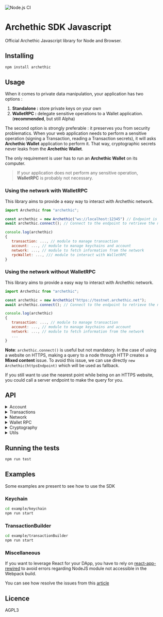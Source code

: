 ![Node.js CI](https://github.com/archethic-foundation/libjs/workflows/Node.js%20CI/badge.svg?branch=master)

# Archethic SDK Javascript

Official Archethic Javascript library for Node and Browser.

## Installing

```bash
npm install archethic
```


## Usage

When it comes to private data manipulation, your application has two options : 
  1. **Standalone :** store private keys on your own
  2. **WalletRPC :** delegate sensitive operations to a Wallet application. (**recommended**, but still Alpha)

The second option is strongly preferable : it preserves you from security problematics. When your web application needs to perform a sensitive operation (signing a Transaction, reading a Transaction secrets), it will asks **Archethic Wallet** application to perform it.
That way, cryptographic secrets never leaks from the **Archethic Wallet**.

The only requirement is user has to run an **Archethic Wallet** on its computer.

> If your application does not perform any sensitive operation, **WalletRPC** is probably not necessary.

### Using the network with WalletRPC

This library aims to provide a easy way to interact with Archethic network.


```js
import Archethic from "archethic";

const archethic = new Archethic("ws://localhost:12345") // Endpoint is the Archethic Wallet RPC server
await archethic.connect(); // Connect to the endpoint to retrieve the nearest endpoints

console.log(archethic)
{
   transaction: ..., // module to manage transaction
   account: ..., // module to manage keychains and account
   network: ..., // module to fetch information from the network
   rpcWallet: ..., /// module to interact with WalletRPC
}
```


### Using the network without WalletRPC

This library aims to provide a easy way to interact with Archethic network.


```js
import Archethic from "archethic";

const archethic = new Archethic("https://testnet.archethic.net");
await archethic.connect(); // Connect to the endpoint to retrieve the nearest endpoints

console.log(archethic)
{
   transaction: ..., // module to manage transaction
   account: ..., // module to manage keychains and account
   network: ..., // module to fetch information from the network
   ...
}
```

**Note**: `archethic.connect()` is useful but not mandatory. In the case of using a website on HTTPS, making a query to a node through HTTP creates a **Mixed content** issue. To avoid this issue, we can use directly `new Archethic(httpsEndpoint)` which will be used as fallback.

If you still want to use the nearest point while being on an HTTPS website, you could call a server endpoint to make the query for you.


## API

  <details>
   <summary>Account</summary>

### newKeychainTransaction(keychain, transactionChainIndex)

Creates a new transaction to build (or update) a keychain by embedding the on-chain encrypted wallet.

- `keychain` The keychain to create
- `transactionChainIndex` The index of the transaction created (0 for new keychain)

#### Example of keychain creation
```js
import Archethic, { Crypto } from "archethic";

const accessSeed = "myseed";
const { publicKey } = Crypto.deriveKeyPair(accessSeed, 0);
const keychain = new Keychain(Crypto.randomSecretKey())
  .addService("uco", "m/650'/0/0")
  .addAuthorizedPublicKey(publicKey);
  
const archethic = new Archethic("https://testnet.archethic.net");
await archethic.connect();
const tx = archethic.account.newKeychainTransaction(keychain, 0);
// The transaction can then be signed with origin private key
```

#### Example of keychain update
```js
import Archethic, { Crypto } from "archethic";

const accessSeed = "myseed";
const archethic = new Archethic("https://testnet.archethic.net");
await archethic.connect();
let keychain = await archethic.account.getKeychain(accessSeed);
keychain.addService("mywallet", "m/650'/1/0")

// determine the new transaction index
const keychainGenesisAddress = Crypto.deriveAddress(keychain.seed, 0);
const transactionChainIndex = await archethic.transaction.getTransactionIndex(keychainGenesisAddress);

const tx = archethic.account.newKeychainTransaction(keychain, transactionChainIndex);
// The transaction can then be signed with origin private key
```

### newAccessKeychainTransaction(seed, keychainAddress)

Creates a new keychain access transaction to allow a seed and its key to access a keychain

- `seed` Keychain access's seed
- `keychainAddress` Keychain's tx address

```js
import Archethic from "archethic";

const archethic = new Archethic("https://testnet.archethic.net");
const tx = archethic.account.newAccessKeychainTransaction("myseed", keychainAddress);
// The transaction can then be signed with origin private key
```

### getKeychain(seed)

Retrieve a keychain from the keychain access transaction and decrypt the wallet to retrieve the services associated

- `seed` Keychain access's seed

```js
import Archethic from "archethic"

const archethic = new Archethic("https://testnet.archethic.net")
await archethic.connect()

const keychain = await archethic.account.getKeychain(accessKeychainSeed)
console.log(keychain)
{
  version: 1,
  seed: "masterKeychainSeed",
  authorizedPublicKeys: [ Uint8Array(34) ],
  services: {
    uco: {
      derivationPath: "m/650'/0/0"
    }
  }
}
```

**Once retreived the keychain provide the following methods:**

#### buildTransaction(tx, service, index, suffix)

Generate `address`, `previousPublicKey`, `previousSignature` of the transaction and
serialize it using a custom binary protocol, based on the derivation path, curve and hash algo of the service given in param.

- `tx` is an instance of `TransactionBuilder`
- `service` is the service name to use for getting the derivation path, the curve and the hash algo
- `index` is the number of transactions in the chain, to generate the actual and the next public key (see the cryptography section)
- `suffix`: Additional information to add to a service derivation path (default to empty)

Return is the signed `TransactionBuilder`. Notice that the function also sign the `TransactionBuilder` given in param, so getting the return is not mandatory

```js
import Archethic from "archethic";

const archethic = new Archethic("https://testnet.archethic.net");
await archethic.connect();

const keychain = await archethic.account.getKeychain(accessKeychainSeed);

const index = archethic.transaction.getTransactionIndex(
  keychain.deriveAddress("uco", 0)
);
/*const signedTx =*/ keychain.buildTransaction(tx, "uco", index);
```

#### deriveAddress(service, index, suffix)

Derive an address for the given service at the index given

- `service`: Service name to identify the derivation path to use
- `index`: Chain index to derive (default to 0)
- `suffix`: Additional information to add to a service derivation path (default to empty)

```js
import Archethic from "archethic";

const archethic = new Archethic("https://testnet.archethic.net");
await archethic.connect();

const keychain = await archethic.account.getKeychain(accessKeychainSeed);
const genesisUCOAddress = keychain.deriveAddress("uco", 0);
```

#### deriveKeypair(service, index, suffix)

Derive a keypair for the given service at the index given

- `service`: Service name to identify the derivation path to use
- `index`: Chain index to derive (default to 0)
- `suffix`: Additional information to add to a service derivation path (default to empty)

```js
import Archethic from "archethic";

const archethic = new Archethic("https://testnet.archethic.net");
await archethic.connect();

const keychain = await archethic.account.getKeychain(accessKeychainSeed);
const { publicKey } = keychain.deriveKeypair("uco", 0);
```

#### toDID()

Return a Decentralized Identity document from the keychain. (This is used in the transaction's content of the keychain tx)

```js
import Archethic from "archethic";

const archethic = new Archethic("https://testnet.archethic.net");
await archethic.connect();

const keychain = await archethic.account.getKeychain(accessKeychainSeed);
const did  = keychain.toDID()
console.log(did)
{
  "@context": [
     "https://www.w3.org/ns/did/v1"
  ],
  "id": "did:archethic:keychain_address",
  "authentification": servicesMaterials, //list of public keys of the services
  "verificationMethod": servicesMaterials //list of public keys of the services
}
```

#### addService(name, derivationPath, curve, hashAlgo)

Add a service into the keychain

- `name`: Name of the service to add
- `derivationPath`: Crypto derivation path
- `curve`: Elliptic curve to use
- `hashAlgo`: Hash algo

```js
import Archethic from "archethic";

const archethic = new Archethic("https://testnet.archethic.net");
await archethic.connect();

const keychain = await archethic.account.getKeychain(accessKeychainSeed);
keychain.addService("nft1", "m/650'/1/0")
console.log(keychain)
{
  version: 1,
  seed: "mymasterseed",
  authorizedPublicKeys: [ Uint8Array(34) ],
  services: {
    uco: {
      derivationPath: "m/650'/0/0",
      curve: "ed25519",
      hashAlgo: "sha256"
    },
    nft1: {
      derivationPath: "m/650'/1/0",
      curve: "ed25519",
      hashAlgo: "sha256"
    }
  }
}
```

#### removeService(name)

Remove a service from the keychain

- `name`: Name of the service to add

```js
import Archethic from "archethic";

const archethic = new Archethic("https://testnet.archethic.net");
await archethic.connect();

const keychain = await archethic.account.getKeychain(accessKeychainSeed);
keychain.removeService("nft1");
```

#### addAuthorizedPublicKey(publicKey)

Authorize a key to access the keychain

- `publicKey`: The public key (type: Uint8Array)

```js
import Archethic from "archethic";

const archethic = new Archethic("https://testnet.archethic.net");
await archethic.connect();

const accessSeed = "myseed";
const { publicKey } = Crypto.deriveKeyPair(accessSeed, 0);
const keychain = await archethic.account.getKeychain(accessKeychainSeed);
keychain.addAuthorizedPublicKey(publicKey);
```

#### removeAuthorizedPublicKey(publicKey)

Unauthorized a key to access the keychain

- `publicKey`: The public key (type: Uint8aArray)

```js
import Archethic from "archethic";

const archethic = new Archethic("https://testnet.archethic.net");
await archethic.connect();

const accessSeed = "myseed";
const { publicKey } = Crypto.deriveKeyPair(accessSeed, 0);
const keychain = await archethic.account.getKeychain(accessKeychainSeed);
keychain.removeAuthorizedPublicKey(publicKey);
```

  </details>

  <details>
    <summary>Transactions</summary>

### new()

To create a new transaction instance to build and to send to the network

```js
import Archethic from "archethic";
const archethic = new Archethic("https://testnet.archethic.net");

const txBuilder = archethic.transaction.new();
```

The transaction builder instance contains the following methods:

#### setType(type)

Define the transaction type

- `type` is the string defining the type of transaction to generate ("keychain", "keychain_access", "transfer", "hosting", "code_proposal", "code_approval", "token")

#### setCode(code)

Add the code in the `data.code` section of the transaction

- `code` is a string defining the smart contract

#### setContent(content)

Add the content in the `data.content` section of the transaction

- `content` is a string defining the smart contract

#### addOwnership(secret, authorizedKeys)

Add an ownership in the `data.ownerships` section of the transaction with a secret and its related authorized public keys to be able to decrypt it.
This aims to prove the ownership or the delegatation of some secret to a given list of public keys.

- `secret` is the hexadecimal encoding or Uint8Array representing the encrypted secret
- `authorizedKeys` is a list of object represented by - `publicKey` is the hexadecimal encoding or Uint8Array representing the public key - `encryptedSecretKey` is the hexadecimal encoding or Uint8Array representing the secret key encrypted with the public key (see `ecEncrypt`)

#### addUCOTransfer(to, amount)

Add a UCO transfer to the `data.ledger.uco.transfers` section of the transaction

- `to` is hexadecimal encoding or Uint8Array representing the transaction address (recipient) to receive the funds
- `amount` is the number of uco to send (in Big Int ref function `toBigInt`)

#### addTokenTransfer(to, amount, tokenAddress, tokenId)

Add a token transfer to the `data.ledger.token.transfers` section of the transaction

- `to` is hexadecimal encoding or Uint8Array representing the transaction address (recipient) to receive the funds
- `amount` is the number of uco to send (in Big Int ref function `toBigInt`)
- `tokenAddress` is hexadecimal encoding or Uint8Array representing the token's address to spend
- `tokenId` is the ID of the token to send (default to: 0)

#### addRecipient(to)

Add a recipient (for non UCO transfers, ie. smart contract interaction) to the `data.recipient` section of the transaction

- `to` is hexadecimal encoding or Uint8Array representing the transaction address (recipient)

#### build(seed, index, curve, hashAlgo)

Generate `address`, `previousPublicKey`, `previousSignature` of the transaction and
serialize it using a custom binary protocol.

- `seed` is hexadecimal encoding or Uint8Array representing the transaction chain seed to be able to derive and generate the keys
- `index` is the number of transactions in the chain, to generate the actual and the next public key (see below the cryptography section)
- `curve` is the elliptic curve to use for the key generation (can be "ed25519", "P256", "secp256k1") - default o "P256"
- `hashAlgo` is the hash algorithm to use to generate the address (can be "sha256", "sha512", "sha3-256", "sha3-512", "bake2b") - default to "sha256"

```js
import Archethic from "archethic";
const archethic = new Archethic("https://testnet.archethic.net");

const tx = archethic.transaction
  .new()
  .setType("transfer")
  .addUCOTransfer(
    "0000b1d3750edb9381c96b1a975a55b5b4e4fb37bfab104c10b0b6c9a00433ec4646",
    0.42
  )
  .build("mysuperpassphraseorseed", 0);
```

#### originSign(privateKey)

Sign the transaction with an origin device private key

- `privateKey` is hexadecimal encoding or Uint8Array representing the private key to generate the origin signature to able to perform the ProofOfWork and authorize the transaction

```js
import Archethic from "archethic";
const archethic = new Archethic("https://testnet.archethic.net");

const tx = archethic.transaction
  .new()
  .setType("transfer")
  .addUCOTransfer(
    "0000b1d3750edb9381c96b1a975a55b5b4e4fb37bfab104c10b0b6c9a00433ec4646",
    0.42
  )
  .build("mysuperpassphraseorseed", 0);
  .originSign(originPrivateKey);
```

#### toJSON()

Export the transaction generated into JSON

```js
import Archethic from "archethic";
const archethic = new Archethic("https://testnet.archethic.net");

const tx = archethic.transaction
  .new()
  .setType("transfer")
  .addUCOTransfer(
    "0000b1d3750edb9381c96b1a975a55b5b4e4fb37bfab104c10b0b6c9a00433ec4646",
    0.42
  )
  .build("mysuperpassphraseorseed", 0);
  .toJSON();
```

### Interacting with other signer (hardware for example)

#### previousSignaturePayload()

Get an Uint8Array payload to be signed with user seed

```js
import Archethic from "archethic";
const archethic = new Archethic("https://testnet.archethic.net");

const tx = archethic.transaction
  .new()
  .setType("transfer")
  .addUCOTransfer(
    "0000b1d3750edb9381c96b1a975a55b5b4e4fb37bfab104c10b0b6c9a00433ec4646",
    0.42
  );

const signaturePayload = tx.previousSignaturePayload();
```

#### setPreviousSignatureAndPreviousPublicKey(prevSign, prevPubKey)

Setter method for the transaction's previous signature and previous public key.

- `prevSign` is hexadecimal encoding or Uint8Array previous signature of the transaction
- `prevPubKey` is hexadecimal encoding or Uint8Array previous public key of the transaction

```js
import Archethic from "archethic";
const archethic = new Archethic("https://testnet.archethic.net");

const tx = archethic.transaction
  .new()
  .setType("transfer")
  .addUCOTransfer(
    "0000b1d3750edb9381c96b1a975a55b5b4e4fb37bfab104c10b0b6c9a00433ec4646",
    0.42
  );

const signaturePayload = tx.previousSignaturePayload();
const prevSign = someFunctionToGetSignature(signaturePayload);
const prevPubKey = someFunctionToGetPubKey();
tx.setPreviousSignatureAndPreviousPublicKey(prevSign, prevPubKey);
```

#### setAddress(address)

Setter method for the transaction's address.

```js
import Archethic from "archethic";
const archethic = new Archethic("https://testnet.archethic.net");

const tx = archethic.transaction
  .new()
  .setType("transfer")
  .addUCOTransfer(
    "0000b1d3750edb9381c96b1a975a55b5b4e4fb37bfab104c10b0b6c9a00433ec4646",
    0.42
  );

const txAddress = someFunctionToGetTxAddress();
tx.setAddress(txAddress);
```

#### originSignaturePayload()

Get an Uint8Array payload to be signed with the origin private key of the device.

```js
import Archethic from "archethic";
const archethic = new Archethic("https://testnet.archethic.net");

const tx = archethic.transaction
  .new()
  .setType("transfer")
  .addUCOTransfer(
    "0000b1d3750edb9381c96b1a975a55b5b4e4fb37bfab104c10b0b6c9a00433ec4646",
    0.42
  )
  .build(seed, originPrivateKey);

const originPayload = tx.originSignaturePayload();
```

#### setOriginSign(signature)

Setter method for the transaction's origin signature.

```js
import Archethic from "archethic";
const archethic = new Archethic("https://testnet.archethic.net");

const tx = archethic.transaction
  .new()
  .setType("transfer")
  .addUCOTransfer(
    "0000b1d3750edb9381c96b1a975a55b5b4e4fb37bfab104c10b0b6c9a00433ec4646",
    0.42
  )
  .build("mysuperpassphraseorseed", 0);

const originPayload = tx.originSignaturePayload();
const originSignature = someFunctionToGetSignature(originPayload);
tx.setOriginSign(originSignature);
```

#### send(confirmationThreshold, timeout)

- `confirmationThreshold` is a percentage (0 to 100) where the transaction is considered as validated. This is used to trigger `requiredConfirmation` event. Default value is to 100. This parameter is not mandatory
- `timeout` is the number of second to wait until timeout event is triggered. Default value is to 60 sec. This parameter is not mandatory

Send a transaction to the endpoint and subscribe the node to get confirmation or validation error.
When an update of the validation is received from the subscription, some events are triggered and associated function are called (see function **on** bellow)

```js
import Archethic from "archethic";
const archethic = new Archethic("https://testnet.archethic.net");

const tx = archethic.transaction
  .new()
  .setType("transfer")
  .addUCOTransfer(
    "0000b1d3750edb9381c96b1a975a55b5b4e4fb37bfab104c10b0b6c9a00433ec4646",
    0.42
  )
  .build("mysuperpassphraseorseed", 0)
  .originSign(privateKey)
  .on("confirmation", (nbConf, maxConf) => console.log(nbConf, maxConf))
  .send();
```

#### on(event, handler)

Subscribe to a specific event.

- `event` is the name of the event to subscribe
- `handler` is a function which will be called when event is triggered

available events:

- `'sent'` triggered when transaction is sent. handler param: no parameter
- `'confirmation'` triggered when a new replication is received. handler params: number of replication, maximum number of replication expected
- `'fullConfirmation'` triggered when the number of replication = the number of maximum replication expected. handler param: maximum number of replication expected
- `'requiredConfirmation'` triggered when the number of replication is equal or overpass for the first time the maximum replication \* confirmationThreshold. handler param: number of replication
- `'error'` triggered when an error is encountered during validation. handler params: context, reason
  - Context is a string with "INVALID_TRANSACTION" for error in the transaction itself like "Insufficient funds" or "NETWORK_ISSUE" for error in mining like "Consensus error".
- `'timeout'` triggered 60 sec after sending the transaction. Timeout is cleared when `'fullConfirmation'`, `'error'` or `'requiredConfirmation'` events are triggered. handler param: number of replication received yet

Mutiple function can be assigned to a same event. Just call function `on` mutiple times for the same event.

```js
import Archethic from "archethic";
const archethic = new Archethic("https://testnet.archethic.net");

const tx = archethic.transaction
  .new()
  .setType("transfer")
  .addUCOTransfer(
    "0000b1d3750edb9381c96b1a975a55b5b4e4fb37bfab104c10b0b6c9a00433ec4646",
    0.42
  )
  .build("mysuperpassphraseorseed", 0)
  .originSign(privateKey)
  .on("sent", () => console.log("transaction sent !"))
  .on("confirmation", (nbConf, maxConf) => console.log(nbConf, maxConf))
  .on("fullConfirmation", (nbConf) => console.log(nbConf))
  .on("requiredConfirmation", (nbConf) => console.log(nbConf))
  .on("error", (context, reason) => console.log(context, reason))
  .on("timeout", (nbConf) => console.log(nbConf))
  .send(60); // confirmationThreshold: 60
```

#### unsubscribe(event)

Unsubscribe to a specific event or all events.

- `event` is the name of the event (same as **on** function). This parameter is not mandatory, if the event name is empty all events are unsubscribed.

### getTransactionIndex(address)

Query a node to find the length of the chain to retrieve the transaction index

- `address` Transaction address (in hexadecimal)

```js
import Archethic from "archethic";
const archethic = new Archethic("https://testnet.archethic.net");

await archethic.connect();
const txIndex = await archethic.transaction.getTransactionIndex(
  "00b1d3750edb9381c96b1a975a55b5b4e4fb37bfab104c10b0b6c9a00433ec4646"
);
// 0
```

### getTransactionFee(tx)

Query a node to fetch the tx fee for a given transaction

- `tx` Generated transaction

```js
import Archethic from "archethic"

const archethic = new Archethic("https://testnet.archethic.net")
const tx = ...
const fee = await archethic.transaction.getTransactionFee(tx)
console.log(fee)
{
  fee: 11779421, // Big Int format (ref function fromBigInt)
  rates: {
    eur: 0.086326,
    usd: 0.084913
  }
}
```

### getTransactionOwnerships(address)

Query a node to find the ownerships (secrets and authorized keys) to given transaction's address

- `address`: Transaction's address

```js
import Archethic from "archethic";

const archethic = new Archethic("https://testnet.archethic.net");
const ownerships = await archethic.transaction.getTransactionOwnerships(
  tx.address
);
console.log(ownerships)[
  {
    secret: "...",
    authorizedPublicKeys: [
      {
        publicKey: "...",
        encryptedSecretKey: "",
      },
    ],
  }
];
```

  </details>

  <details>
    <summary>Network</summary>

### getToken(tokenAddress)

Query a node to get the token definition (based on [AEIP2](https://github.com/archethic-foundation/aeip/blob/main/AEIP-2.md)) from an address.
Returns also `genesis` address and `id`

- `tokenAddress` is the transaction address of the token.

```js
import Archethic from "archethic";
const archethic = new Archethic("https://testnet.archethic.net");

await archethic.connect();
const token = await archethic.network.getToken(tokenAddress);
console.log(token);
{
  collection: [],
  decimals: 8,
  genesis: '0000D6979F125A91465E29A12F66AE40FA454A2AD6CE3BB40099DBDDFFAF586E195A',
  id: '9DC6196F274B979E5AB9E3D7A0B03FEE3E4C62C7299AD46C8ECF332A2C5B6574',
  name: 'Mining UCO rewards',
  properties: {},
  supply: 3340000000000000, // Big Int format (ref function fromBigInt)
  symbol: 'MUCO',
  type: 'fungible'
}
```

### getBalance(address)

Query a node to fetch the last balance of the given address

- `address` is the address of the account to get the balance from

```js
import Archethic from "archethic"
const archethic = new Archethic("https://testnet.archethic.net");

await archethic.connect()

const balance = await archethic.network.getBalance(accountAddress);
console.log(balance)
{
  uco: 100000000,
  tokens: [{
    address: '209DFA0C.....',
    tokenId: 'ABD829FD.....',
    amount: 100000000
  }]
}
```

### addOriginKey(originPublicKey, certificate)

Query a node to add a new origin public to be authorized to sign transaction with the corresponding private key (see OriginSign).

- `originPublicKey` is the public key to be added.
- `certificate` is the certificate that prove the public key is allowed to be added.

```js
import Archethic from "archethic";
const archethic = new Archethic("https://testnet.archethic.net");

await archethic.connect();
const response = await archethic.network.addOriginKey(
  originPublicKey,
  certificate
);

console.log(response);
{
  transaction_address: "...";
  status: "pending";
}
```

### getStorageNoncePublicKey()

Fetch the public key of the shared storage node key

```js
import Archethic from "archethic";
const archethic = new Archethic("https://testnet.archethic.net");

await archethic.connect();

const storageNoncePublicKey =
  await archethic.network.getStorageNoncePublicKey();
// 00b1d3750edb9381c96b1a975a55b5b4e4fb37bfab104c10b0b6c9a00433ec4646
```

### getOracleData(timestamp)

Fetch the OracleChain data

- `timestamp`: UNIX timestamp (optional)

```js
import Archethic from "archethic"

const archethic = new Archethic("https://testnet.archethic.net")
await archethic.connect()

const oracleData = await archethic.network.getOracleData()
console.log(oracleData)
{
  timestamp: ...,
  services: {
    uco: {
      eur: ...,
      usd: ...
    }
  }
}
```

```js
import Archethic from "archethic"

const archethic = new Archethic("https://testnet.archethic.net")
await archethic.connect()

const oracleData = await archethic.network.getOracleData(timestamp)
console.log(oracleData)
{
  services: {
    uco: {
      eur: ...,
      usd: ...
    }
  }
}
```
### rawGraphQLQuery(query)

Query the GraphQL API of the node with a custom graphQL query that fits your needs.

- `query`: The graphQL query to send to the node

```js
import Archethic from "archethic";

const archethic = new Archethic("https://testnet.archethic.net");
await archethic.connect();

const query = `
query {
  transactions(page:1) {
    address
    chainLength
    data {
      code
    }
    type
    version
  }
}
`;

const response = await archethic.network.rawGraphQLQuery(query);
```

### subscribeToOracleUpdates(handler)

Subscribe to get the real time updates of the OracleChain

- `handler`: Callback to handle the new data

```js
import Archethic from "archethic"

const archethic = new Archethic("https://testnet.archethic.net")
await archethic.connect()

await archethic.network.subscribeToOracleUpdates(console.log)
{
  timestamp: ...,
  services: {
    uco: {
      eur: ...,
      usd: ...
    }
  }
}
```

  </details>


  <details>
  <summary>Wallet RPC</summary>

### setOrigin(origin)

Configures the DApp identity. DApp identity will be sent to WalletRPC.

On operations requiring user's confirmation, that identity might be displayed.


```js
import Archethic from "archethic"

const archethic = new Archethic("ws://localhost:12345")
await archethic.connect()

await archethic.rpcWallet.setOrigin(
  new RpcRequestOrigin(
    "My DApp",
    "https://great_app.com",
  )
)
```

### onconnectionstatechange(callback)

Listens to connection state changes between DApp and WalletRPC.

```js
import Archethic from "archethic"

const archethic = new Archethic("ws://localhost:12345")
await archethic.connect()

await archethic.rpcWallet.setOrigin(
  new RpcRequestOrigin(
    "My DApp",
    "https://great_app.com",
  )
)

archethic.rpcWallet.onconnectionstatechange(
  (rpcConnectionState) {
    console.log(`WalletRPC connection state changed : ${rpcConnectionState}`)
  }
)

// To stop listening :
archethic.rpcWallet.unsubscribeconnectionstatechange()
```

###  getAccounts()

Reads a concise accounts list from ArchethicWallet.

```js
import Archethic from "archethic"

const archethic = new Archethic("ws://localhost:12345")
await archethic.connect()

await archethic.rpcWallet.setOrigin(
  new RpcRequestOrigin(
    "My DApp",
    "https://great_app.com",
  )
)

archethic.rpcWallet.getAccounts().then(
  (accounts) => {
    accounts.forEach(account => {
      console.log(`\t ${JSON.stringify(account)}`)
    })
  }
)
```

###  getServices()

Reads a concise services list from ArchethicWallet. 

```js
import Archethic from "archethic"

const archethic = new Archethic("ws://localhost:12345")
await archethic.connect()

await archethic.rpcWallet.setOrigin(
  new RpcRequestOrigin(
    "My DApp",
    "https://great_app.com",
  )
)

archethic.rpcWallet.getServices().then(
  (services) => {
    accounts.forEach(service => {
      console.log(`\t ${JSON.stringify(service)}`)
    })
  }
)
```

###  onAccountChange(accountName, callback) : RpcSubscription

Listens to an account's changes.

```js
import Archethic from "archethic"

const archethic = new Archethic("ws://localhost:12345")
await archethic.connect()

await archethic.rpcWallet.setOrigin(
  new RpcRequestOrigin(
    "My DApp",
    "https://great_app.com",
  )
)



const subscription = await archethic.rpcWallet.onAccountChange(
  'account name',
  (account) => {
    console.log(JSON.stringify(account))
  }
)
```

###  unsubscribe(rpcSubscription)

Stops any subscription to Wallet.

```js
import Archethic from "archethic"

const archethic = new Archethic("ws://localhost:12345")
await archethic.connect()

await archethic.rpcWallet.setOrigin(
  new RpcRequestOrigin(
    "My DApp",
    "https://great_app.com",
  )
)

const subscription // subscription from a previous call (onAccountChange for example)

await archethic.rpcWallet.unsubscribe(subscription)
```

###  sendTransaction(transaction)

Asks ArchethicWallet to sign and send a transaction.

```js
import Archethic from "archethic"

const archethic = new Archethic("ws://localhost:12345")
await archethic.connect()

await archethic.rpcWallet.setOrigin(
  new RpcRequestOrigin(
    "My DApp",
    "https://great_app.com",
  )
)

archethic.rpcWallet.sendTransaction(
  {
    type: "token",
    version: 1,
    data: {
      content: "{ \"name\": \"NFT 001\", \"supply\": 100000000, \"type\": \"non-fungible\", \"symbol\": \"NFT1\", \"aeip\": [2], \"properties\": {}}",
      code: "",
      ownerships:[],
      ledger: {
        uco: {
          transfers: []
        },
        token: {
          transfers: []
        }
      },
      recipients: []
    }
  }
).then((sendResult) => {
  console.log(JSON.stringify(sendResult))
  // { transactionAddress: "asdfasfsadf", nbConfirmations: 3, maxConfirmations: 3 }
}).catch((sendError) => {
  console.log(JSON.stringify(sendResult))
})
```

### addService(name)
Add a service in the keychain
```js
import Archethic from "archethic"

const archethic = new Archethic("ws://localhost:12345")
await archethic.connect()

await archethic.rpcWallet.setOrigin(
  new RpcRequestOrigin(
    "My DApp",
    "https://great_app.com",
  )
)

archethic.rpcWallet.addService("myService").then(
        (result) => {
            console.log(JSON.stringify(result))
        }
    )
    .catch(
        (error) => {
            console.log(error)
        }
    )
```


### keychainDeriveKeypair(serviceName, index, pathSuffix)
Derive a keypair for the given service at the index given and get the public key
```js
import Archethic from "archethic"

const archethic = new Archethic("ws://localhost:12345")
await archethic.connect()

await archethic.rpcWallet.setOrigin(
  new RpcRequestOrigin(
    "My DApp",
    "https://great_app.com",
  )
)

archethic.rpcWallet.keychainDeriveKeypair("myService", 1, "suffix").then(
        (result) => {
            console.log(result['publicKey'])
        })
```

### keychainDeriveAddress(serviceName, index, pathSuffix)
Derive an address for the given service at the index given
```js
import Archethic from "archethic"

const archethic = new Archethic("ws://localhost:12345")
await archethic.connect()

await archethic.rpcWallet.setOrigin(
  new RpcRequestOrigin(
    "My DApp",
    "https://great_app.com",
  )
)

archethic.rpcWallet.keychainDeriveAddress("myService", 1, "suffix").then(
        (result) => {
            console.log(result['address'])
        })
```
  </details>

  <details>
  <summary>Cryptography</summary>

  <br />

It supports the Archethic Cryptography rules which are:

- Algorithm identification: keys are prepared by metadata bytes to indicate the curve used and the origin of the generation, and hashes are prepended by a byte to indicate the hash algorithm used.
  Those information help during the verification

  ```

      Ed25519   Software Origin   Public key
        |          |              |
        |  |-------|              |
        |  |   |------------------|
        |  |   |
      <<0, 0, 106, 58, 193, 73, 144, 121, 104, 101, 53, 140, 125, 240, 52, 222, 35, 181,
      13, 81, 241, 114, 227, 205, 51, 167, 139, 100, 176, 111, 68, 234, 206, 72>>

       NIST P-256  Software Origin   Public key
        |            |              |
        |  |---------|              |
        |  |  |----------------------
        |  |  |
      <<1, 0, 4, 7, 161, 46, 148, 183, 43, 175, 150, 13, 39, 6, 158, 100, 2, 46, 167,
       101, 222, 82, 108, 56, 71, 28, 192, 188, 104, 154, 182, 87, 11, 218, 58, 107,
      222, 154, 48, 222, 193, 176, 88, 174, 1, 6, 154, 72, 28, 217, 222, 147, 106,
      73, 150, 128, 209, 93, 99, 115, 17, 39, 96, 47, 203, 104, 34>>
  ```

- Key derivation:

  To be able to retrieve previous public key, the Archethic network designs the key derivation through a seed (passphrase) and an index(number of
  previous public keys/transactions).
  The procedure is described as follows:

  ```
  The seed generates a master key and an entropy used in the child keys generation.

                                                             / (256 bytes) Next private key
                        (256 bytes) Master key  --> HMAC-512
                      /                              Key: Master entropy,
    seed --> HASH-512                                Data: Master key + index)
                      \
                       (256 bytes) Master entropy

  ```

### deriveKeyPair(seed, index, curve)

It creates a new keypair into hexadecimal format

- `seed` is hexadecimal encoding or Uint8Array representing the transaction chain seed to be able to derive and generate the keys
- `index` is the number of transactions in the chain, to generate the actual and the next public key (see below the cryptography section)
- `curve` is the elliptic curve to use for the key generation (can be "ed25519", "P256", "secp256k1") - default to: "ed25519"

```js
import { Crypto } from "archethic";
const { publicKey: publicKey, privateKey: privateKey } = Crypto.deriveKeyPair(
  "mysuperpassphraseorseed",
  0
);
// publicKey => 0100048cac473e46edd109c3ef59eec22b9ece9f99a2d0dce1c4ccb31ce0bacec4a9ad246744889fb7c98ea75c0f0ecd60002c07fae92f23382669ca9aff1339f44216
```

### deriveAddress(seed, index, curve, hashAlgo)

It creates a transaction address by extract the public key from the key derivation and hash it into a hexadecimal format

- `seed` is hexadecimal encoding or Uint8Array representing the transaction chain seed to be able to derive and generate the keys
- `index` is the number of transactions in the chain, to generate the actual and the next public key (see below the cryptography section)
- `curve` is the elliptic curve to use for the key generation (can be "ed25519", "P256", "secp256k1") - Default to "ed25519"
- `hashAlgo` is the hash algorithm to create the address (can be "sha256", "sha512", "sha3-256", "sha3-512", "blake2b") - default to "sha256"

```js
import { Crypto } from "archethic";
const address = Crypto.deriveAddress("mysuperpassphraseorseed", 0);
// Address: 00004195d45987f33e5dcb71edfa63438d5e6add655b216acfdd31945d58210fe5d2
```

It creates a new keypair and extract the public key into hexadecimal format

- `seed` is hexadecimal encoding or Uint8Array representing the transaction chain seed to be able to derive and generate the keys
- `index` is the number of transactions in the chain, to generate the actual and the next public key (see below the cryptography section)
- `curve` is the elliptic curve to use for the key generation (can be "ed25519", "P256", "secp256k1")

```js
import { Crypto } from "archethic";
const publicKey = Crypto.derivePublicKey("mysuperpassphraseorseed", 0);
```

### ecEncrypt(data, publicKey)

Perform an ECIES encryption using a public key and a data

- `data` Data to encrypt
- `publicKey` Public key to derive a shared secret and for whom the content must be encrypted

```js
import { Crypto } from "archethic";
const cipher = Crypto.ecEncrypt(
  "dataToEncrypt",
  "0000b1d3750edb9381c96b1a975a55b5b4e4fb37bfab104c10b0b6c9a00433ec4646"
);
```
  
### ecDecrypt(cipher, privateKey)

Perform an ECIES decryption using a private key and an encrypted data

- `cipher` Data to decrypt
- `privateKey` Private key to derive a shared secret and for whom the content must be decrypted

```js
import { Crypto } from "archethic";
const cipher = Crypto.ecDecrypt(
  "dataToDecrypt",
  "36f7753a63188eabaf4891c5724d346da58160cdc386ebf248603724d1796cd3"
);
```

### aesEncrypt(data, publicKey)

Perform an AES encryption using a key and a data

- `data` Data to encrypt
- `key` Symmetric key

```js
import { Crypto } from "archethic";
const cipher = Crypto.aesEncrypt(
  "dataToEncrypt",
  "0000b1d3750edb9381c96b1a975a55b5b4e4fb37bfab104c10b0b6c9a00433ec4646"
);
```

  </details>
  
  <details>
  <summary>Utils</summary>

### fromBigInt(number, decimals)

Convert a big int number to a x decimals number (mainly use to display token amount)

- `number` Big Int number to convert to decimals number
- `decimals` number of decimals needed (default to 8)

```js
import { Utils } from "archethic";
Utils.fromBigInt(1_253_450_000);
// 12.5345
Utils.fromBigInt(12_534_500, 6);
// 12.5345
```

### toBigInt(number, decimals)

Convert a decimals number to a BigInt number

- `number` decimals number to convert to Big Int number
- `decimals` number of decimals (default to 8)

```js
import { Utils } from "archethic";
Utils.toBigInt(12.5345);
// 1_253_450_000
Utils.toBigInt(12.5345, 6);
// 12_534_500
```

### originPrivateKey

Getting the default origin Key :

```js
import Archethic, { Utils } from "archethic"
const originPrivateKey = Utils.originPrivateKey

const archethic = new Archethic("https://testnet.archethic.net")

const tx = archethic.transaction.new()
...
tx.originSign(originPrivateKey)
```

  </details>
  
## Running the tests

```bash
npm run test
```

## Examples

Some examples are present to see how to use the SDK

### Keychain

```bash
cd example/keychain
npm run start
```

### TransactionBuilder

```bash
cd example/transactionBuilder
npm run start
```

### Miscellaneous

If you want to leverage React for your DApp, you have to rely on [react-app-rewired](https://www.npmjs.com/package/react-app-rewired) to avoid errors regarding NodeJS module not accessible in the Webpack build.

You can see how resolve the issues from this [article](https://www.alchemy.com/blog/how-to-polyfill-node-core-modules-in-webpack-5)

## Licence

AGPL3

